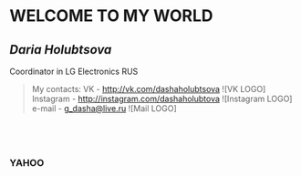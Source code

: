 # WELCOME TO MY WORLD

## *Daria Holubtsova*
Coordinator in LG Electronics RUS

> My contacts:
VK - http://vk.com/dashaholubtsova ![VK LOGO]
Instagram - http://instagram.com/dashaholubtova ![Instagram LOGO]
e-mail - g_dasha@live.ru ![Mail LOGO]

##  
### __YAHOO__ 
                              

